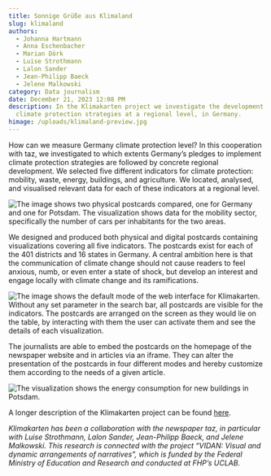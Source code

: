 ```yaml
---
title: Sonnige Grüße aus Klimaland
slug: klimaland
authors:
  - Johanna Hartmann
  - Anna Eschenbacher
  - Marian Dörk
  - Luise Strothmann
  - Lalon Sander
  - Jean-Philipp Baeck
  - Jelene Malkowski
category: Data journalism
date: December 21, 2023 12:08 PM
description: In the Klimakarten project we investigate the development of
  climate protection strategies at a regional level, in Germany.
himage: /uploads/klimaland-preview.jpg
---
```

How can we measure Germany climate protection level? In this cooperation with taz, we investigated to which extents Germany’s pledges to implement climate protection strategies are followed by concrete regional development. We selected five different indicators for climate protection: mobility, waste, energy, buildings, and agriculture.  We located, analysed, and visualised relevant data for each of these indicators at a regional level.

![The image shows two physical postcards compared, one for Germany and one for Potsdam. The visualization shows data for the mobility sector, specifically the number of cars per inhabitants for the two areas.](/uploads/dsc0291-2048x1365.jpg "The physical postcards")

We designed and produced both physical and digital postcards containing visualizations covering all five indicators. The postcards exist for each of the 401 districts and 16 states in Germany. A central ambition here is that the communication of climate change should not cause readers to feel anxious, numb, or even enter a state of shock, but develop an interest and engage locally with climate change and its ramifications.

![The image shows the default mode of the web interface for Klimakarten. Without any set parameter in the search bar, all postcards are visible for the indicators. The postcards are arranged on the screen as they would lie on the table, by interacting with them the user can activate them and see the details of each visualization.](/uploads/screenshot-2024-01-01-at-20.42.51.png "The first view of the web prototype")

The journalists are able to embed the postcards on the homepage of the newspaper website and in articles via an iframe. They can alter the presentation of the postcards in four different modes and hereby customize them according to the needs of a given article.

![The visualization shows the energy consumption for new buildings in Potsdam. ](/uploads/screenshot-2024-01-01-at-20.47.30.png "Energy consumption for new buildings in Potsdam")

A longer description of the Klimakarten project can be found [here](https://uclab.fh-potsdam.de/projects/klimakarten/).



*Klimakarten has been a collaboration with the newspaper taz, in particular with Luise Strothmann, Lalon Sander, Jean-Philipp Baeck, and Jelene Malkowski. This research is connected with the project “VIDAN: Visual and dynamic arrangements of narratives”, which is funded by the Federal Ministry of Education and Research and conducted at FHP’s UCLAB.*
